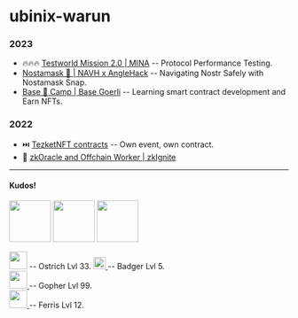 # ubinix-warun 

### 2023
* 🔥🔥🔥 [Testworld Mission 2.0 | MINA](https://github.com/ubinix-warun/mina-test-world-2) -- Protocol Performance Testing.
* [Nostamask 👺 | NAVH x AngleHack](https://github.com/ubinix-warun/nostamask) -- Navigating Nostr Safely with Nostamask Snap.
* [Base 🔵 Camp | Base Goerli](https://github.com/ubinix-warun/base-camp-goerli) -- Learning smart contract development and Earn NFTs.

### 2022
* ⏭️ [TezketNFT contracts](https://github.com/TezKet/tezketNFT-contracts) -- Own event, own contract.
* 🔏 [zkOracle and Offchain Worker | zkIgnite](https://github.com/ubinix-warun/zkOracle-OCW) 


----

#### Kudos!

<a href="https://polygonscan.com/tx/0x516b3393a949f9b545257ca2add64d0bc1c01fef55da5fb53299c9abbc01c7c4" ><img src="https://user-images.githubusercontent.com/3756229/214077505-276dd75f-b60d-4643-8184-759a4e6f9f13.png"   height="75"></a> <a href="https://blockscout.com/xdai/mainnet/tx/0x03ace0431753f65962d6fd7451d74dd6b2dfb9e43aed70924e852b806ce27b9e" ><img src="https://gitcoin-storage-fz4cb2.s3-us-west-2.amazonaws.com/media/uploads/81e85bb2-8ccd-4510-af97-7ac9532b979b_kudos.svg" width="75" height="75"></a> <a href="https://polkadot.network/blog/hello-world-by-polkadot-take-the-challenge/" ><img src="https://gitcoin-storage-fz4cb2.s3-us-west-2.amazonaws.com/media/uploads/5acd587e-87d0-49c3-a781-60132478e6f0_HW_Kudos%20(1).svg" width="75" height="75"> </a>

<a href="https://nostr.com" ><img src="https://user-images.githubusercontent.com/3756229/258638782-b257c6b3-3e02-4592-b8f4-ecc586a3236a.png" width="32" ></a> -- Ostrich Lvl 33.
<a href="https://bitcoin.org/en/" ><img src="https://sett-vision.s3-us-west-2.amazonaws.com/assets/yellow_hat_badger.png" height="22"> </a> -- Badger Lvl 5.<br/>
<a href="https://go.dev/" ><img src="https://upload.wikimedia.org/wikipedia/commons/d/df/Go_gopher_app_engine_color.jpg" width="32"> </a> -- Gopher Lvl 99.<br/>
<a href="https://www.rust-lang.org/" ><img src="https://rustacean.net/assets/rustacean-flat-happy.png" width="32"> </a> -- Ferris Lvl 12. 
